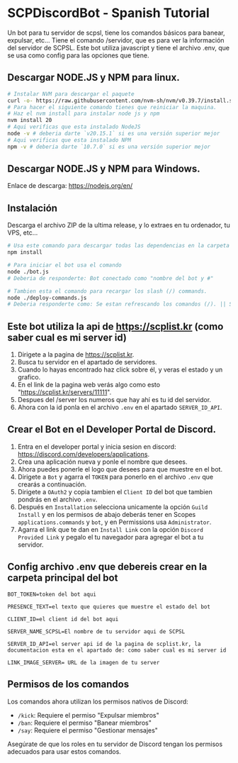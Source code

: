 # SCPDiscordBot - Spanish Tutorial

Un bot para tu servidor de scpsl, tiene los comandos básicos para banear, expulsar, etc... Tiene el comando /servidor, que es para ver la información del servidor de SCPSL. Este bot utiliza javascript y tiene el archivo .env, que se usa como config para las opciones que tiene.

## Descargar NODE.JS y NPM para linux.

```bash
# Instalar NVM para descargar el paquete
curl -o- https://raw.githubusercontent.com/nvm-sh/nvm/v0.39.7/install.sh | bash
# Para hacer el siguiente comando tienes que reiniciar la maquina.
# Haz el nvm install para instalar node js y npm
nvm install 20
# Aqui verificas que esta instalado NodeJS
node -v # deberia darte `v20.15.1` si es una versión superior mejor
# Aqui verificas que esta instalado NPM
npm -v # deberia darte `10.7.0` si es una versión superior mejor
```

## Descargar NODE.JS y NPM para Windows.

Enlace de descarga: https://nodejs.org/en/

## Instalación

Descarga el archivo ZIP de la ultima release, y lo extraes en tu ordenador, tu VPS, etc...

```bash
# Usa este comando para descargar todas las dependencias en la carpeta node_modules/
npm install

# Para iniciar el bot usa el comando
node ./bot.js
# Deberia de responderte: Bot conectado como "nombre del bot y #"

# Tambien esta el comando para recargar los slash (/) commands.
node ./deploy-commands.js
# Deberia responderte como: Se estan refrescando los comandos (/). || Se han refrescado los comandos (/).
```

## Este bot utiliza la api de https://scplist.kr (como saber cual es mi server id)

1. Dirigete a la pagina de https://scplist.kr.
2. Busca tu servidor en el apartado de servidores.
3. Cuando lo hayas encontrado haz click sobre él, y veras el estado y un grafico.
4. En el link de la pagina web verás algo como esto "https://scplist.kr/servers/11111".
5. Despues del /server los numeros que hay ahí es tu id del servidor.
6. Ahora con la id ponla en el archivo ``.env`` en el apartado ``SERVER_ID_API``.

## Crear el Bot en el Developer Portal de Discord.

1. Entra en el developer portal y inicia sesion en discord: https://discord.com/developers/applications.
2. Crea una aplicación nueva y ponle el nombre que desees.
3. Ahora puedes ponerle el logo que desees para que muestre en el bot.
4. Dirigete a ``Bot`` y agarra el ``TOKEN`` para ponerlo en el archivo ``.env`` que crearás a continuación.
5. Dirigete a ``OAuth2`` y copia tambien el ``Client ID`` del bot que tambien pondrás en el archivo ``.env``.
6. Después en ``Installation`` selecciona unicamente la opción ``Guild Install`` y en los permisos de abajo deberás tener en Scopes ``applications.commands`` y ``bot``, y en Permissions usa ``Administrator``.
7. Agarra el link que te dan en ``Install Link`` con la opción ``Discord Provided Link`` y pegalo el tu navegador para agregar el bot a tu servidor.

## Config archivo .env que debereis crear en la carpeta principal del bot
```env
BOT_TOKEN=token del bot aqui

PRESENCE_TEXT=el texto que quieres que muestre el estado del bot

CLIENT_ID=el client id del bot aqui

SERVER_NAME_SCPSL=El nombre de tu servidor aqui de SCPSL

SERVER_ID_API=el server api id de la pagina de scplist.kr, la documentacion esta en el apartado de: como saber cual es mi server id

LINK_IMAGE_SERVER= URL de la imagen de tu server
```

## Permisos de los comandos

Los comandos ahora utilizan los permisos nativos de Discord:

- `/kick`: Requiere el permiso "Expulsar miembros"
- `/ban`: Requiere el permiso "Banear miembros"
- `/say`: Requiere el permiso "Gestionar mensajes"

Asegúrate de que los roles en tu servidor de Discord tengan los permisos adecuados para usar estos comandos.
